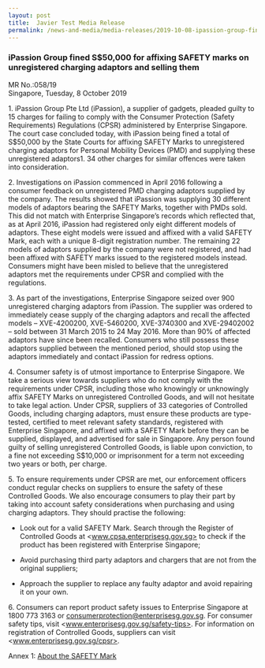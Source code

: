 ```yaml
---
layout: post
title:  Javier Test Media Release
permalink: /news-and-media/media-releases/2019-10-08-ipassion-group-fined-50000-for-affixing-safety-marks-on-unregistered-charging-adaptors-and-selling-them
---
```

### iPassion Group fined S$50,000 for affixing SAFETY marks on unregistered charging adaptors and selling them

MR No.:058/19<br>
Singapore, Tuesday, 8 October 2019

1\. iPassion Group Pte Ltd (iPassion), a supplier of gadgets, pleaded guilty to 15 charges for failing to comply with the Consumer Protection (Safety Requirements) Regulations (CPSR) administered by Enterprise Singapore. The court case concluded today, with iPassion being fined a total of S$50,000 by the State Courts for affixing SAFETY Marks to unregistered charging adaptors for Personal Mobility Devices (PMD) and supplying these unregistered adaptors1. 34 other charges for similar offences were taken into consideration.

2\. Investigations on iPassion commenced in April 2016 following a consumer feedback on unregistered PMD charging adaptors supplied by the company. The results showed that iPassion was supplying 30 different models of adaptors bearing the SAFETY Marks, together with PMDs sold. This did not match with Enterprise Singapore’s records which reflected that, as at April 2016, iPassion had registered only eight different models of adaptors. These eight models were issued and affixed with a valid SAFETY Mark, each with a unique 8-digit registration number. The remaining 22 models of adaptors supplied by the company were not registered, and had been affixed with SAFETY marks issued to the registered models instead. Consumers might have been misled to believe that the unregistered adaptors met the requirements under CPSR and complied with the regulations.

3\. As part of the investigations, Enterprise Singapore seized over 900 unregistered charging adaptors from iPassion. The supplier was ordered to immediately cease supply of the charging adaptors and recall the affected models – XVE-4200200, XVE-5460200, XVE-3740300 and XVE-29402002 – sold between 31 March 2015 to 24 May 2016. More than 90% of affected adaptors have since been recalled. Consumers who still possess these adaptors supplied between the mentioned period, should stop using the adaptors immediately and contact iPassion for redress options.

4\. Consumer safety is of utmost importance to Enterprise Singapore. We take a serious view towards suppliers who do not comply with the requirements under CPSR, including those who knowingly or unknowingly affix SAFETY Marks on unregistered Controlled Goods, and will not hesitate to take legal action. Under CPSR, suppliers of 33 categories of Controlled Goods, including charging adaptors, must ensure these products are type-tested, certified to meet relevant safety standards, registered with Enterprise Singapore, and affixed with a SAFETY Mark before they can be supplied, displayed, and advertised for sale in Singapore. Any person found guilty of selling unregistered Controlled Goods, is liable upon conviction, to a fine not exceeding S$10,000 or imprisonment for a term not exceeding two years or both, per charge.

5\. To ensure requirements under CPSR are met, our enforcement officers conduct regular checks on suppliers to ensure the safety of these Controlled Goods. We also encourage consumers to play their part by taking into account safety considerations when purchasing and using charging adaptors. They should practise the following:

* Look out for a valid SAFETY Mark. Search through the Register of Controlled Goods at <www.cpsa.enterprisesg.gov.sg> to check if the product has been registered with Enterprise Singapore;

* Avoid purchasing third party adaptors and chargers that are not from the original suppliers;

* Approach the supplier to replace any faulty adaptor and avoid repairing it on your own.

6\. Consumers can report product safety issues to Enterprise Singapore at 1800 773 3163 or <consumerprotection@enterprisesg.gov.sg>. For consumer safety tips, visit <www.enterprisesg.gov.sg/safety-tips>. For information on registration of Controlled Goods, suppliers can visit <www.enterprisesg.gov.sg/cpsr>.

Annex 1: [About the SAFETY Mark](/news-and-media/media-releases/2019-10-08-annex-1-about-the-safety-mark.pdf.pdf)

